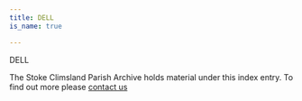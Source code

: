 ```yaml
---
title: DELL
is_name: true

---
```


DELL


The Stoke Climsland Parish Archive holds material under this index entry. To find out more please [contact us](/contact/)
